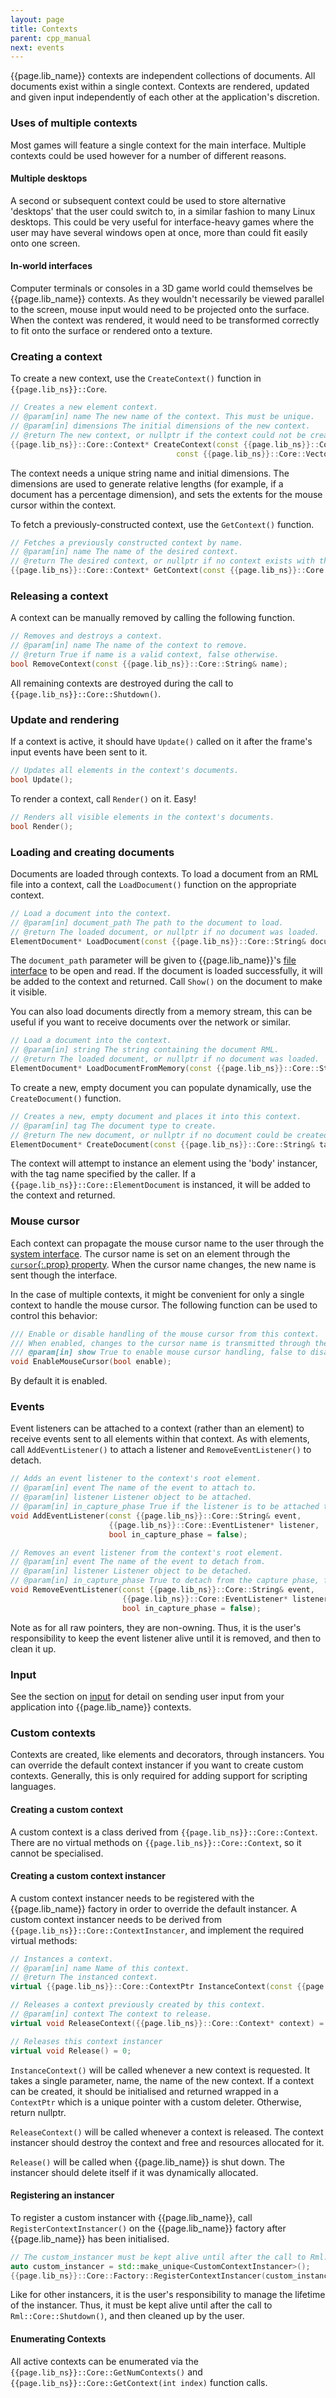 ```yaml
---
layout: page
title: Contexts
parent: cpp_manual
next: events
---
```


{{page.lib_name}} contexts are independent collections of documents. All documents exist within a single context. Contexts are rendered, updated and given input independently of each other at the application's discretion.

### Uses of multiple contexts

Most games will feature a single context for the main interface. Multiple contexts could be used however for a number of different reasons.

#### Multiple desktops

A second or subsequent context could be used to store alternative 'desktops' that the user could switch to, in a similar fashion to many Linux desktops. This could be very useful for interface-heavy games where the user may have several windows open at once, more than could fit easily onto one screen.

#### In-world interfaces

Computer terminals or consoles in a 3D game world could themselves be {{page.lib_name}} contexts. As they wouldn't necessarily be viewed parallel to the screen, mouse input would need to be projected onto the surface. When the context was rendered, it would need to be transformed correctly to fit onto the surface or rendered onto a texture.

### Creating a context

To create a new context, use the `CreateContext()` function in `{{page.lib_ns}}::Core`.

```cpp
// Creates a new element context.
// @param[in] name The new name of the context. This must be unique.
// @param[in] dimensions The initial dimensions of the new context.
// @return The new context, or nullptr if the context could not be created.
{{page.lib_ns}}::Core::Context* CreateContext(const {{page.lib_ns}}::Core::String& name,
                                     const {{page.lib_ns}}::Core::Vector2i& dimensions);
```

The context needs a unique string name and initial dimensions. The dimensions are used to generate relative lengths (for example, if a document has a percentage dimension), and sets the extents for the mouse cursor within the context.

To fetch a previously-constructed context, use the `GetContext()` function.

```cpp
// Fetches a previously constructed context by name.
// @param[in] name The name of the desired context.
// @return The desired context, or nullptr if no context exists with the given name.
{{page.lib_ns}}::Core::Context* GetContext(const {{page.lib_ns}}::Core::String& name);
```

### Releasing a context

A context can be manually removed by calling the following function.

```cpp
// Removes and destroys a context.
// @param[in] name The name of the context to remove.
// @return True if name is a valid context, false otherwise.
bool RemoveContext(const {{page.lib_ns}}::Core::String& name);
```
All remaining contexts are destroyed during the call to `{{page.lib_ns}}::Core::Shutdown()`.

### Update and rendering

If a context is active, it should have `Update()` called on it after the frame's input events have been sent to it.

```cpp
// Updates all elements in the context's documents.
bool Update();
```

To render a context, call `Render()` on it. Easy!

```cpp
// Renders all visible elements in the context's documents.
bool Render();
```

### Loading and creating documents

Documents are loaded through contexts. To load a document from an RML file into a context, call the `LoadDocument()` function on the appropriate context.

```cpp
// Load a document into the context.
// @param[in] document_path The path to the document to load.
// @return The loaded document, or nullptr if no document was loaded.
ElementDocument* LoadDocument(const {{page.lib_ns}}::Core::String& document_path);
```

The `document_path` parameter will be given to {{page.lib_name}}'s [file interface](interfaces.html#the-file-interface) to be open and read. If the document is loaded successfully, it will be added to the context and returned. Call `Show()` on the document to make it visible.

You can also load documents directly from a memory stream, this can be useful if you want to receive documents over the network or similar.

```cpp
// Load a document into the context.
// @param[in] string The string containing the document RML.
// @return The loaded document, or nullptr if no document was loaded.
ElementDocument* LoadDocumentFromMemory(const {{page.lib_ns}}::Core::String& string);
```

To create a new, empty document you can populate dynamically, use the `CreateDocument()` function.

```cpp
// Creates a new, empty document and places it into this context.
// @param[in] tag The document type to create.
// @return The new document, or nullptr if no document could be created.
ElementDocument* CreateDocument(const {{page.lib_ns}}::Core::String& tag = "document");
```

The context will attempt to instance an element using the 'body' instancer, with the tag name specified by the caller. If a `{{page.lib_ns}}::Core::ElementDocument` is instanced, it will be added to the context and returned.

### Mouse cursor

Each context can propagate the mouse cursor name to the user through the [system interface](interfaces.html#the-system-interface). The cursor name is set on an element through the  [`cursor`{:.prop} property](../rcss/user_interface.html#mouse-cursor-the-cursor-property). When the cursor name changes, the new name is sent though the interface.

In the case of multiple contexts, it might be convenient for only a single context to handle the mouse cursor. The following function can be used to control this behavior:
```cpp
/// Enable or disable handling of the mouse cursor from this context.
/// When enabled, changes to the cursor name is transmitted through the system interface.
/// @param[in] show True to enable mouse cursor handling, false to disable.
void EnableMouseCursor(bool enable);
```
By default it is enabled.


### Events

Event listeners can be attached to a context (rather than an element) to receive events sent to all elements within that context. As with elements, call `AddEventListener()` to attach a listener and `RemoveEventListener()` to detach.

```cpp
// Adds an event listener to the context's root element.
// @param[in] event The name of the event to attach to.
// @param[in] listener Listener object to be attached.
// @param[in] in_capture_phase True if the listener is to be attached to the capture phase, false for the bubble phase.
void AddEventListener(const {{page.lib_ns}}::Core::String& event,
                      {{page.lib_ns}}::Core::EventListener* listener,
                      bool in_capture_phase = false);

// Removes an event listener from the context's root element.
// @param[in] event The name of the event to detach from.
// @param[in] listener Listener object to be detached.
// @param[in] in_capture_phase True to detach from the capture phase, false from the bubble phase.
void RemoveEventListener(const {{page.lib_ns}}::Core::String& event,
                         {{page.lib_ns}}::Core::EventListener* listener,
                         bool in_capture_phase = false);
```

Note as for all raw pointers, they are non-owning. Thus, it is the user's responsibility to keep the event listener alive until it is removed, and then to clean it up.

### Input

See the section on [input](input.html) for detail on sending user input from your application into {{page.lib_name}} contexts.

### Custom contexts

Contexts are created, like elements and decorators, through instancers. You can override the default context instancer if you want to create custom contexts. Generally, this is only required for adding support for scripting languages.

#### Creating a custom context

A custom context is a class derived from `{{page.lib_ns}}::Core::Context`. There are no virtual methods on `{{page.lib_ns}}::Core::Context`, so it cannot be specialised.

#### Creating a custom context instancer

A custom context instancer needs to be registered with the {{page.lib_name}} factory in order to override the default instancer. A custom context instancer needs to be derived from `{{page.lib_ns}}::Core::ContextInstancer`, and implement the required virtual methods:

```cpp
// Instances a context.
// @param[in] name Name of this context.
// @return The instanced context.
virtual {{page.lib_ns}}::Core::ContextPtr InstanceContext(const {{page.lib_ns}}::Core::String& name) = 0;

// Releases a context previously created by this context.
// @param[in] context The context to release.
virtual void ReleaseContext({{page.lib_ns}}::Core::Context* context) = 0;

// Releases this context instancer
virtual void Release() = 0;
```

`InstanceContext()` will be called whenever a new context is requested. It takes a single parameter, name, the name of the new context. If a context can be created, it should be initialised and returned wrapped in a `ContextPtr` which is a unique pointer with a custom deleter. Otherwise, return nullptr.

`ReleaseContext()` will be called whenever a context is released. The context instancer should destroy the context and free and resources allocated for it.

`Release()` will be called when {{page.lib_name}} is shut down. The instancer should delete itself if it was dynamically allocated.

#### Registering an instancer

To register a custom instancer with {{page.lib_name}}, call `RegisterContextInstancer()` on the {{page.lib_name}} factory after {{page.lib_name}} has been initialised.

```cpp
// The custom_instancer must be kept alive until after the call to Rml::Core::Shutdown()
auto custom_instancer = std::make_unique<CustomContextInstancer>();
{{page.lib_ns}}::Core::Factory::RegisterContextInstancer(custom_instancer.get());
```

Like for other instancers, it is the user's responsibility to manage the lifetime of the instancer. Thus, it must be kept alive until after the call to `Rml::Core::Shutdown()`, and then cleaned up by the user.

#### Enumerating Contexts

All active contexts can be enumerated via the `{{page.lib_ns}}::Core::GetNumContexts()` and `{{page.lib_ns}}::Core::GetContext(int index)` function calls. 